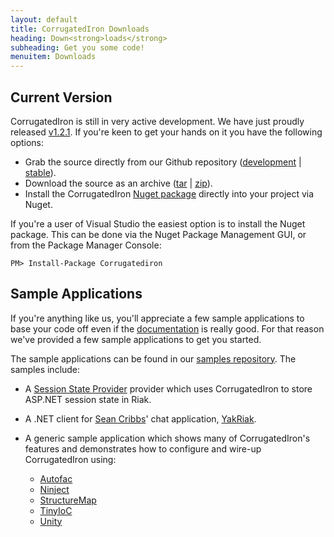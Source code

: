 ```yaml
---
layout: default
title: CorrugatedIron Downloads
heading: Down<strong>loads</strong>
subheading: Get you some code!
menuitem: Downloads
---
```


Current Version
---------------

CorrugatedIron is still in very active development. We have just proudly released [v1.2.1][released_source]. If you're keen to get your hands on it you have the following options:

* Grab the source directly from our Github repository ([development][] | [stable][released_source]).
* Download the source as an archive ([tar][] | [zip][]).
* Install the CorrugatedIron [Nuget package][nuget] directly into your project via Nuget.

If you're a user of Visual Studio the easiest option is to install the Nuget package. This can be done via the Nuget Package Management GUI, or from the Package Manager Console:

    PM> Install-Package Corrugatediron

Sample Applications
-------------------

If you're anything like us, you'll appreciate a few sample applications to base your code off even if the [documentation][] is really good. For that reason we've provided a few sample applications to get you started.

The sample applications can be found in our [samples repository][samples]. The samples include:

* A [Session State Provider][session_state] provider which uses CorrugatedIron to store ASP.NET session state in Riak.
* A .NET client for [Sean Cribbs][]' chat application, [YakRiak][].
* A generic sample application which shows many of CorrugatedIron's features and demonstrates how to configure and wire-up CorrugatedIron using:
    * [Autofac][]
    * [Ninject][]
    * [StructureMap][]
    * [TinyIoC][]
    * [Unity][]

  [Autofac]: http://code.google.com/p/autofac/ "Autofac IoC"
  [Ninject]: http://ninject.org/ "Ninject IoC"
  [Sean Cribbs]: http://twitter.com/seancribbs "Sean Cribbs @ Twitter"
  [StructureMap]: http://structuremap.net/structuremap/ "StructureMap IoC"
  [TinyIoC]: https://github.com/grumpydev/TinyIoC "TinyIoC"
  [Unity]: http://unity.codeplex.com/ "Unity IoC"
  [YakRiak]: https://github.com/seancribbs/yakriak "YakRiak - a Riak-based Chat application"
  [development]: https://github.com/DistributedNonsense/CorrugatedIron/tree/develop "Development branch"
  [documentation]: http://corrugatediron.org/documentation/Basics.Installation.html
  [nuget]: http://www.nuget.org/List/Packages/CorrugatedIron "Nuget Package"
  [released_source]: https://github.com/DistributedNonsense/CorrugatedIron/tree/v1.2.1 "v1.2.1 source"
  [samples]: https://github.com/DistributedNonsense/CorrugatedIron.Samples "Samples"
  [session_state]: http://msdn.microsoft.com/en-us/library/aa478952.aspx "Session State Providers"
  [tar]: https://github.com/DistributedNonsense/CorrugatedIron/tarball/v1.2.1 "v1.2.1 source tarball"
  [zip]: https://github.com/DistributedNonsense/CorrugatedIron/zipball/v1.2.1 "v1.2.1 source zip"

